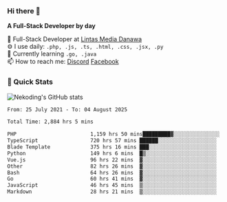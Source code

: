 ### Hi there 👋

**A Full-Stack Developer by day**

🔭 Full-Stack Developer at [Lintas Media Danawa](https://www.lintasmediadanawa.com/)  
⚙️ I use daily: `.php, .js, .ts, .html, .css, .jsx, .py`  
🌱 Currently learning `.go, .java`  
📫 How to reach me: [Discord](https://discordapp.com/users/984448732999327766)  [Facebook](https://fb.me/tyvandi)  

### 🚀 Quick Stats  

![Nekoding's GitHub stats](https://github-readme-stats.vercel.app/api?username=nekoding&show_icons=true)

<!--START_SECTION:waka-->

```txt
From: 25 July 2021 - To: 04 August 2025

Total Time: 2,884 hrs 5 mins

PHP                        1,159 hrs 50 mins█████████▓░░░░░░░░░░░░░░░   39.10 %
TypeScript                 720 hrs 57 mins ██████░░░░░░░░░░░░░░░░░░░   24.30 %
Blade Template             375 hrs 16 mins ███░░░░░░░░░░░░░░░░░░░░░░   12.65 %
Python                     149 hrs 6 mins  █▒░░░░░░░░░░░░░░░░░░░░░░░   05.03 %
Vue.js                     96 hrs 22 mins  ▓░░░░░░░░░░░░░░░░░░░░░░░░   03.25 %
Other                      82 hrs 26 mins  ▓░░░░░░░░░░░░░░░░░░░░░░░░   02.78 %
Bash                       64 hrs 26 mins  ▓░░░░░░░░░░░░░░░░░░░░░░░░   02.17 %
Go                         60 hrs 41 mins  ▓░░░░░░░░░░░░░░░░░░░░░░░░   02.05 %
JavaScript                 46 hrs 45 mins  ▒░░░░░░░░░░░░░░░░░░░░░░░░   01.58 %
Markdown                   28 hrs 21 mins  ▒░░░░░░░░░░░░░░░░░░░░░░░░   00.96 %
```

<!--END_SECTION:waka-->

<!--
**nekoding/nekoding** is a ✨ _special_ ✨ repository because its `README.md` (this file) appears on your GitHub profile.

Here are some ideas to get you started:

- 🔭 I’m currently working on ...
- 🌱 I’m currently learning ...
- 👯 I’m looking to collaborate on ...
- 🤔 I’m looking for help with ...
- 💬 Ask me about ...
- 📫 How to reach me: ...
- 😄 Pronouns: ...
- ⚡ Fun fact: ...
-->
